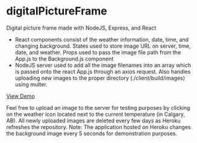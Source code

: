 # digitalPictureFrame
Digital picture frame made with NodeJS, Express, and React

<ul>
<li>React components consist of the weather information, date, time, and changing background. States used to store image URL on server, time, date, and weather. Props used to pass the image file path from the App.js to the Background.js component</li>
<li>NodeJS server used to add all the image filenames into an array which is passed onto the react App.js through an axios request. Also handles uploading new images to the proper directory (./client/build/images) using multer.</li>
</ul>

<a href="https://react-picture-frame.herokuapp.com" target="_blank">View Demo</a>

Feel free to upload an image to the server for testing purposes by clicking on the weather icon located next to the current temperature (in Calgary, AB). All newly uploaded images are deleted every few days as Heroku refreshes the repository.
Note: The application hosted on Heroku changes the background image every 5 seconds for demonstration purposes.
